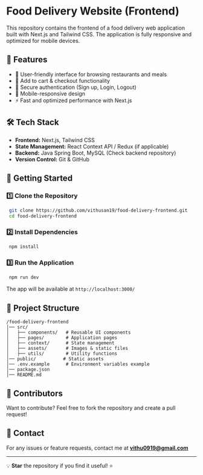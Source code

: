 # Food Delivery Website (Frontend)

This repository contains the frontend of a food delivery web application built with Next.js and Tailwind CSS. The application is fully responsive and optimized for mobile devices.

## 🚀 Features

- 🍔 User-friendly interface for browsing restaurants and meals
- 🛒 Add to cart & checkout functionality
- 🔹 Secure authentication (Sign up, Login, Logout)
- 📱 Mobile-responsive design
- ⚡ Fast and optimized performance with Next.js

## 🛠️ Tech Stack

- **Frontend:** Next.js, Tailwind CSS
- **State Management:** React Context API / Redux (if applicable)
- **Backend:** Java Spring Boot, MySQL (Check backend repository)
- **Version Control:** Git & GitHub

## 📌 Getting Started

### 1️⃣ Clone the Repository
```bash
 git clone https://github.com/vithusan19/food-delivery-frontend.git
 cd food-delivery-frontend
```

### 2️⃣ Install Dependencies
```bash
 npm install
```

### 3️⃣ Run the Application
```bash
 npm run dev
```
The app will be available at `http://localhost:3000/`


## 📂 Project Structure
```
/food-delivery-frontend
│── src/
│   ├── components/   # Reusable UI components
│   ├── pages/        # Application pages
│   ├── context/      # State management
│   ├── assets/       # Images & static files
│   ├── utils/        # Utility functions
│── public/          # Static assets
│── .env.example      # Environment variables example
│── package.json
│── README.md
```

## 👥 Contributors
Want to contribute? Feel free to fork the repository and create a pull request!

## 📧 Contact
For any issues or feature requests, contact me at **vithu0919@gmail.com**

---
💡 **Star** the repository if you find it useful! ⭐


